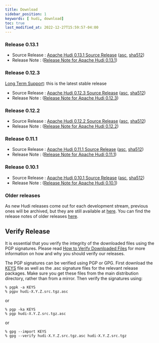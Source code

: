 ```yaml
---
title: Download
sidebar_position: 1
keywords: [ hudi, download]
toc: true
last_modified_at: 2022-12-27T15:59:57-04:00
---
```


### Release 0.13.1
* Source Release : [Apache Hudi 0.13.1 Source Release](https://www.apache.org/dyn/closer.lua/hudi/0.13.1/hudi-0.13.1.src.tgz) ([asc](https://downloads.apache.org/hudi/0.13.1/hudi-0.13.1.src.tgz.asc), [sha512](https://downloads.apache.org/hudi/0.13.1/hudi-0.13.1.src.tgz.sha512))
* Release Note : ([Release Note for Apache Hudi 0.13.1](/releases/release-0.13.1))

### Release 0.12.3
[Long Term Support](/releases/release-0.12.3#long-term-support): this is the latest stable release
* Source Release : [Apache Hudi 0.12.3 Source Release](https://www.apache.org/dyn/closer.lua/hudi/0.12.3/hudi-0.12.3.src.tgz) ([asc](https://downloads.apache.org/hudi/0.12.3/hudi-0.12.3.src.tgz.asc), [sha512](https://downloads.apache.org/hudi/0.12.3/hudi-0.12.3.src.tgz.sha512))
* Release Note : ([Release Note for Apache Hudi 0.12.3](/releases/release-0.12.3))

### Release 0.12.2
* Source Release : [Apache Hudi 0.12.2 Source Release](https://www.apache.org/dyn/closer.lua/hudi/0.12.2/hudi-0.12.2.src.tgz) ([asc](https://downloads.apache.org/hudi/0.12.2/hudi-0.12.2.src.tgz.asc), [sha512](https://downloads.apache.org/hudi/0.12.2/hudi-0.12.2.src.tgz.sha512))
* Release Note : ([Release Note for Apache Hudi 0.12.2](/releases/release-0.12.2))

### Release 0.11.1
* Source Release : [Apache Hudi 0.11.1 Source Release](https://www.apache.org/dyn/closer.lua/hudi/0.11.1/hudi-0.11.1.src.tgz) ([asc](https://downloads.apache.org/hudi/0.11.1/hudi-0.11.1.src.tgz.asc), [sha512](https://downloads.apache.org/hudi/0.11.1/hudi-0.11.1.src.tgz.sha512))
* Release Note : ([Release Note for Apache Hudi 0.11.1](/releases/release-0.11.1))

### Release 0.10.1
* Source Release : [Apache Hudi 0.10.1 Source Release](https://www.apache.org/dyn/closer.lua/hudi/0.10.1/hudi-0.10.1.src.tgz) ([asc](https://downloads.apache.org/hudi/0.10.1/hudi-0.10.1.src.tgz.asc), [sha512](https://downloads.apache.org/hudi/0.10.1/hudi-0.10.1.src.tgz.sha512))
* Release Note : ([Release Note for Apache Hudi 0.10.1](/releases/release-0.10.1))

### Older releases
As new Hudi releases come out for each development stream, previous ones will be archived, but they are still available
at [here](https://archive.apache.org/dist/hudi/). You can find the release notes of older releases [here](/releases/older-releases).

## Verify Release

It is essential that you verify the integrity of the downloaded files using the PGP signatures. Please read [How to Verify Downloaded Files](https://www.apache.org/info/verification.html)
for more information on how and why you should verify our releases.

The PGP signatures can be verified using PGP or GPG. First download the [KEYS](https://downloads.apache.org/hudi/KEYS) file as well as the
.asc signature files for the relevant release packages. Make sure you get these files from the main distribution directory, rather than from
a mirror. Then verify the signatures using:

```
% pgpk -a KEYS
% pgpv hudi-X.Y.Z.src.tgz.asc
```

or

```
% pgp -ka KEYS
% pgp hudi-X.Y.Z.src.tgz.asc
```

or

```
% gpg --import KEYS
% gpg --verify hudi-X.Y.Z.src.tgz.asc hudi-X.Y.Z.src.tgz
```
